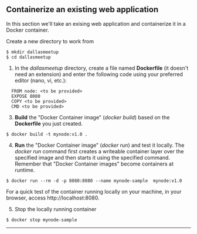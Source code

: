 
## Containerize an existing web application

In this section we'll take an exising web application and containerize it in a Docker container.

Create a new directory to work from 
```
$ mkdir dallasmeetup
$ cd dallasmeetup
```

1. In the *dallasmeetup* directory, create a file named **Dockerfile** (it doesn't need an extension) and enter the following code using your preferred editor (nano, vi, etc.):

```
  FROM node: <to be provided>
  EXPOSE 8080
  COPY <to be provided>
  CMD <to be provided>
```

3. **Build** the "Docker Container image" (*docker build*) based on the **Dockerfile** you just created.
```
$ docker build -t mynode:v1.0 .
```

4. **Run** the "Docker Container image" (*docker run*) and test it locally.  The *docker run* command first creates a writeable container layer over the specified image and then starts it using the specified command.  Remember that "Docker Container images" become containers at runtime.

```
$ docker run --rm -d -p 8080:8080 --name mynode-sample  mynode:v1.0
```

  For a quick test of the container running locally on your machine, in your browser, access http://localhost:8080.  

5. Stop the locally running container

```  
$ docker stop mynode-sample
```


---
